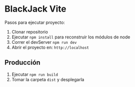 # BlackJack Vite

Pasos para ejecutar proyecto:

1. Clonar repositorio
2. Ejecutar ```npm install``` para reconstruir los módulos de node
3. Correr el devServer ```npm run dev```
4. Abrir el proyecto en: ```http://localhost```

## Producción

1. Ejecutar ```npm run build```
2. Tomar la carpeta ```dist``` y desplegarla